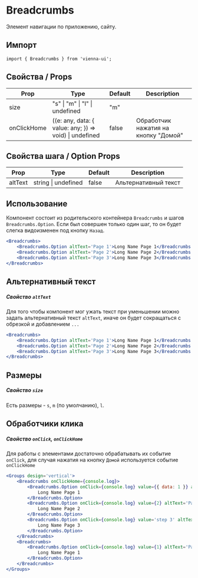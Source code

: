 # Breadcrumbs

Элемент навигации по приложению, сайту.


## Импорт

```
import { Breadcrumbs } from 'vienna-ui';
```

## Свойства / Props

Prop | Type | Default | Description
--- | --- | --- | ---
size | "s" \| "m" \| "l" \| undefined | "m" |
onClickHome | ((e: any, data: { value: any; }) => void) \| undefined | false | Обработчик нажатия на кнопку "Домой"

## Свойства шага / Option Props
Prop | Type | Default | Description
--- | --- | --- | ---
altText | string \| undefined | false | Альтернативный  текст

## Использование

Компонент состоит из родительского контейнера `Breadcrumbs` и шагов `Breadcrumbs.Option`.
Если был совершен только один шаг, то он будет слегка видоизменен под кнопку `Назад`.

```jsx
<Breadcrumbs>
    <Breadcrumbs.Option altText='Page 1'>Long Name Page 1</Breadcrumbs.Option>
    <Breadcrumbs.Option altText='Page 2'>Long Name Page 2</Breadcrumbs.Option>
    <Breadcrumbs.Option altText='Page 3'>Long Name Page 3</Breadcrumbs.Option>
</Breadcrumbs>
```

## Альтернативный текст
##### Свойство `altText`

Для того чтобы компонент мог ужать текст при уменьшении можно задать альтернативный текст `altText`, иначе он будет сокращаться с обрезкой и добавлением `...`

```jsx
<Breadcrumbs>
    <Breadcrumbs.Option altText='Page 1'>Long Name Page 1</Breadcrumbs.Option>
    <Breadcrumbs.Option altText='Page 2'>Long Name Page 2</Breadcrumbs.Option>
    <Breadcrumbs.Option altText='Page 3'>Long Name Page 3</Breadcrumbs.Option>
</Breadcrumbs>
```

## Размеры
##### Свойство `size`

Есть размеры - `s`, `m` (по умолчанию), `l`.

## Обработчики клика
##### Свойство `onClick`, `onClickHome`

Для работы с элементами достаточно обрабатывать их событие `onClick`, для случая нажатия на кнопку `Домой` используется событие `onClickHome`

```jsx
<Groups design='vertical'>
    <Breadcrumbs onClickHome={console.log}>
        <Breadcrumbs.Option onClick={console.log} value={{ data: 1 }} altText='Page 1'>
            Long Name Page 1
        </Breadcrumbs.Option>
        <Breadcrumbs.Option onClick={console.log} value={2} altText='Page 2'>
            Long Name Page 2
        </Breadcrumbs.Option>
        <Breadcrumbs.Option onClick={console.log} value='step 3' altText='Page 3'>
            Long Name Page 3
        </Breadcrumbs.Option>
    </Breadcrumbs>
    <Breadcrumbs>
        <Breadcrumbs.Option onClick={console.log} value={1} altText='Page 1'>
            Long Name Page 1
        </Breadcrumbs.Option>
    </Breadcrumbs>
</Groups>
```
